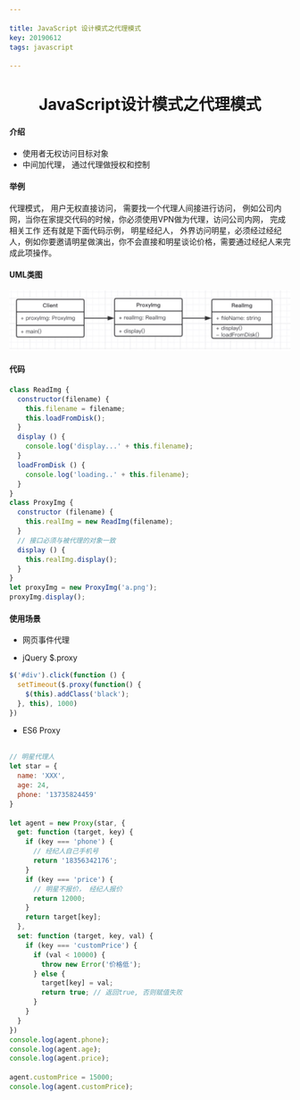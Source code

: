 ```yaml
---

title: JavaScript 设计模式之代理模式
key: 20190612
tags: javascript

---
```


<center><h1>JavaScript设计模式之代理模式</h1></center>

#### 介绍
- 使用者无权访问目标对象
- 中间加代理， 通过代理做授权和控制
#### 举例
代理模式， 用户无权直接访问， 需要找一个代理人间接进行访问， 例如公司内网，当你在家提交代码的时候，你必须使用VPN做为代理，访问公司内网， 完成相关工作
还有就是下面代码示例， 明星经纪人， 外界访问明星，必须经过经纪人，例如你要邀请明星做演出，你不会直接和明星谈论价格，需要通过经纪人来完成此项操作。

#### UML类图
![代理模式UML类图](https://raw.githubusercontent.com/lele3/markDownImages/master/images/%E8%AE%BE%E8%AE%A1%E6%A8%A1%E5%BC%8F/%E4%BB%A3%E7%90%86%E6%A8%A1%E5%BC%8FUML%E7%B1%BB%E5%9B%BE.jpg)
#### 代码
```javascript
class ReadImg {
  constructor(filename) {
    this.filename = filename;
    this.loadFromDisk();
  }
  display () {
    console.log('display...' + this.filename);
  }
  loadFromDisk () {
    console.log('loading..' + this.filename);
  }
}
class ProxyImg {
  constructor (filename) {
    this.realImg = new ReadImg(filename);
  }
  // 接口必须与被代理的对象一致
  display () {
    this.realImg.display();
  }
}
let proxyImg = new ProxyImg('a.png');
proxyImg.display();
```
#### 使用场景
- 网页事件代理

- jQuery $.proxy
```javascript
$('#div').click(function () {
  setTimeout($.proxy(function() {
    $(this).addClass('black');
  }, this), 1000)
})
```

- ES6 Proxy
```javascript

// 明星代理人
let star = {
  name: 'XXX',
  age: 24,
  phone: '13735824459'
}

let agent = new Proxy(star, {
  get: function (target, key) {
    if (key === 'phone') {
      // 经纪人自己手机号
      return '18356342176';
    }
    if (key === 'price') {
      // 明星不报价， 经纪人报价
      return 12000;
    }
    return target[key];
  },
  set: function (target, key, val) {
    if (key === 'customPrice') {
      if (val < 10000) {
        throw new Error('价格低');
      } else {
        target[key] = val;
        return true; // 返回true, 否则赋值失败
      }
    }
  }
})
console.log(agent.phone);
console.log(agent.age);
console.log(agent.price);

agent.customPrice = 15000;
console.log(agent.customPrice);
```